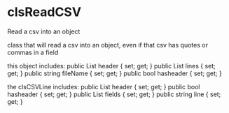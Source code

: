 # clsReadCSV
Read a csv into an object


class that will read a csv into an object, even if that csv has quotes or commas in a field

this object includes:
      public List<string> header { set; get; }
      public List<clsCSVLine> lines { set; get; }
      public string fileName { set; get; }
      public bool hasheader { set; get; }
  
the clsCSVLine includes:
      public List<string> header { set; get; }
      public bool hasheader { set; get; }
      public List<string> fields { set; get; }
      public string line { set; get; }
